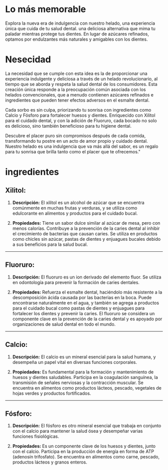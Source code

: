 # Lo más memorable

Explora la nueva era de indulgencia con nuestro helado, una experiencia única que cuida de tu salud dental. 
una deliciosa alternativa que mima tu paladar mientras protege tus dientes. 
En lugar de azúcares refinados, optamos por endulzantes más naturales y amigables con los dientes.

# Nesecidad

La necesidad que se cumple con esta idea es la de proporcionar una experiencia indulgente y deliciosa a través de un helado revolucionario, al tiempo que se aborda y respeta la salud dental de los consumidores. Esta creación única responde a la preocupación común asociada con los helados convencionales, que a menudo contienen azúcares refinados e ingredientes que pueden tener efectos adversos en el esmalte dental.

Cada sorbo es sin culpa, priorizando tu sonrisa con ingredientes como Calcio y Fósforo para fortalecer huesos y dientes. Enriquecido con Xilitol para el cuidado dental, y con la adición de Fluoruro, cada bocado no solo es delicioso, sino también beneficioso para tu higiene dental.

Descubre el placer puro sin compromisos después de cada comida, transformando tu postre en un acto de amor propio y cuidado dental. Nuestro helado es una indulgencia que va más allá del sabor, es un regalo para tu sonrisa que brilla tanto como el placer que te ofrecemos."

# ingredientes
## Xilitol:

1. **Descripción:** El xilitol es un alcohol de azúcar que se encuentra comúnmente en muchas frutas y verduras, y se utiliza como edulcorante en alimentos y productos para el cuidado bucal.

2. **Propiedades:**
Tiene un sabor dulce similar al azúcar de mesa, pero con menos calorías.
Contribuye a la prevención de la caries dental al inhibir el crecimiento de bacterias que causan caries.
Se utiliza en productos como chicles sin azúcar, pastas de dientes y enjuagues bucales debido a sus beneficios para la salud bucal.
---
## Fluoruro:

1. **Descripción:** El fluoruro es un ion derivado del elemento fluor. Se utiliza en odontología para prevenir la formación de caries dentales.

2. **Propiedades:**
Refuerza el esmalte dental, haciéndolo más resistente a la descomposición ácida causada por las bacterias en la boca.
Puede encontrarse naturalmente en el agua, y también se agrega a productos para el cuidado bucal como pastas de dientes y enjuagues para fortalecer los dientes y prevenir la caries.
El fluoruro se considera un componente clave en la prevención de la caries dental y es apoyado por organizaciones de salud dental en todo el mundo.

---

## Calcio:

1. **Descripción:** El calcio es un mineral esencial para la salud humana, y desempeña un papel vital en diversas funciones corporales.

1. **Propiedades:**
Es fundamental para la formación y mantenimiento de huesos y dientes saludables.
Participa en la coagulación sanguínea, la transmisión de señales nerviosas y la contracción muscular.
Se encuentra en alimentos como productos lácteos, pescado, vegetales de hojas verdes y productos fortificados.

---

## Fósforo:

1. **Descripción:** El fósforo es otro mineral esencial que trabaja en conjunto con el calcio para mantener la salud ósea y desempeñar varias funciones fisiológicas.

2. **Propiedades:**
Es un componente clave de los huesos y dientes, junto con el calcio.
Participa en la producción de energía en forma de ATP (adenosín trifosfato).
Se encuentra en alimentos como carne, pescado, productos lácteos y granos enteros.